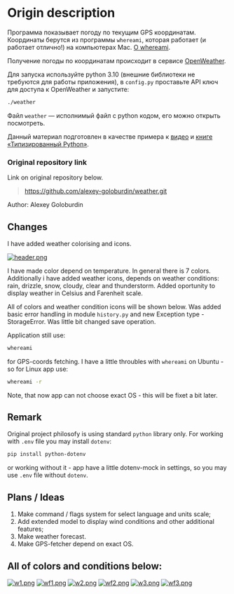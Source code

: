 # Origin description
Программа показывает погоду по текущим GPS координатам. Координаты берутся
из программы `whereami`, которая работает (и работает отлично!) на компьютерах
Mac. [О whereami](https://github.com/robmathers/WhereAmI).

Получение погоды по координатам происходит в сервисе
[OpenWeather](https://openweathermap.org/api).

Для запуска используйте python 3.10 (внешние библиотеки не требуются для работы
приложения), в `config.py` проставьте API ключ для доступа к OpenWeather и 
запустите:


```bash
./weather
```

Файл `weather` — исполнимый файл с python кодом, его можно открыть посмотреть.

Данный материал подготовлен в качестве примера к [видео](https://www.youtube.com/watch?v=dKxiHlZvULQ) и [книге
«Типизированный Python»](https://t.me/t0digital/151).


### Original repository link

Link on original repository below.

> https://github.com/alexey-goloburdin/weather.git

Author: Alexey Goloburdin

## Changes

I have added weather colorising and icons.

[![header.png](https://i.postimg.cc/YSH72JwG/header.png)](https://postimg.cc/mP8J8pkB)

I have made color depend on temperature. In general there is 7 colors. Additionally i have added weather icons, depends on weather conditions: rain, drizzle, snow, cloudy, clear and thunderstorm.
Added oportunity to display weather in Celsius and Farenheit scale. 

All of colors and weather condition icons will be shown below.
Was added basic error handling in module `history.py` and new Exception type - StorageError.
Was little bit changed save operation.

Application still use:
```bash
whereami
```
for GPS-coords fetching. I have a little throubles with `whereami` on Ubuntu - 
so for Linux app use:
```bash
whereami -r
```
Note, that now app can not choose exact OS - this will be fixet a bit later.

## Remark

Original project philosofy is using standard `python` library only.
For working with `.env` file you may install `dotenv`:

```bash
pip install python-dotenv
```

or working without it - app have a little dotenv-mock in settings,
so you may use `.env` file without `dotenv`.

## Plans / Ideas

1) Make command / flags system for select language and units scale;
2) Add extended model to display wind conditions and other additional features;
3) Make weather forecast.
4) Make GPS-fetcher depend on exact OS.

## All of colors and conditions below:

[![w1.png](https://i.postimg.cc/vT1ktzsw/w1.png)](https://postimg.cc/8fSZ1LcZ)
[![wf1.png](https://i.postimg.cc/XXSHc6L9/wf1.png)](https://postimg.cc/7J9nwcpL)
[![w2.png](https://i.postimg.cc/YCkkM574/w2.png)](https://postimg.cc/GHM6jSHr)
[![wf2.png](https://i.postimg.cc/4NRRQDm8/wf2.png)](https://postimg.cc/Wt8y2fmr)
[![w3.png](https://i.postimg.cc/SR03V9NX/w3.png)](https://postimg.cc/xJR61cmY)
[![wf3.png](https://i.postimg.cc/QMHz3mF9/wf3.png)](https://postimg.cc/d7c6R8mw)
